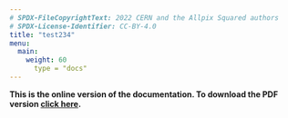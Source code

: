 ```yaml
---
# SPDX-FileCopyrightText: 2022 CERN and the Allpix Squared authors
# SPDX-License-Identifier: CC-BY-4.0
title: "test234"
menu:
  main:
    weight: 60
	  type = "docs"
---
```


**This is the online version of the documentation. To download the PDF version
[click here](/usermanual/allpix-manual-latest.pdf).**
